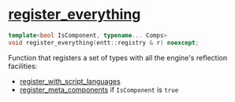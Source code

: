 # [register_everything](register_everything.hpp)

```cpp
template<bool IsComponent, typename... Comps>
void register_everything(entt::registry & r) noexcept;
```

Function that registers a set of types with all the engine's reflection facilities:
* [register_with_script_languages](register_with_script_languages.md)
* [register_meta_components](register_meta_components.md) if `IsComponent` is `true`